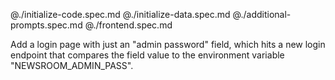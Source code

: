 @./initialize-code.spec.md
@./initialize-data.spec.md
@./additional-prompts.spec.md
@./frontend.spec.md

Add a login page with just an "admin password" field, which hits a new login endpoint that compares the field value to the environment variable "NEWSROOM_ADMIN_PASS".

